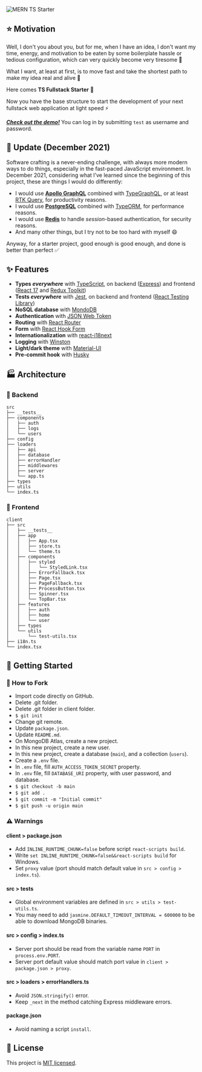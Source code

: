 ![MERN TS Starter](https://github.com/alaneparisot/ts-fullstack-starter/blob/main/ts-fullstack-starter.png?raw=true)

## ⭐ Motivation

Well, I don't you about you, but for me, when I have an idea, I don't want my time, energy, and motivation to be eaten by some boilerplate hassle or tedious configuration, which can very quickly become very tiresome 🥱

What I want, at least at first, is to move fast and take the shortest path to make my idea real and alive 🚀

Here comes **TS Fullstack Starter** 🎉

Now you have the base structure to start the development of your next fullstack web application at light speed ⚡

[**_Check out the demo!_**](https://ts-fullstack-starter.herokuapp.com) You can log in by submitting `test` as username and password.

## 📅 Update (December 2021)

Software crafting is a never-ending challenge, with always more modern ways to do things, especially in the fast-paced JavaScript environment. In December 2021, considering what I’ve learned since the beginning of this project, these are things I would do differently:

- I would use [**Apollo GraphQL**](https://apollographql.com) combined with [TypeGraphQL](https://typegraphql.com/), or at least [RTK Query](https://redux-toolkit.js.org/rtk-query/overview), for productivity reasons.
- I would use [**PostgreSQL**](https://www.postgresql.org) combined with [TypeORM](https://typeorm.io), for performance reasons.
- I would use [**Redis**](https://redis.io) to handle _session_-based authentication, for security reasons.
- And many other things, but I try not to be too hard with myself 😄

Anyway, for a starter project, good enough is good enough, and done is better than perfect ✅

## ✨ Features

- **Types _everywhere_** with [TypeScript](https://www.typescriptlang.org), on backend ([Express](https://expressjs.com)) and frontend ([React 17](https://reactjs.org) and [Redux Toolkit](https://redux-toolkit.js.org))
- **Tests _everywhere_** with [Jest](https://jestjs.io), on backend and frontend ([React Testing Library](https://testing-library.com/docs/react-testing-library/intro))
- **NoSQL database** with [MondoDB](https://www.mongodb.com)
- **Authentication** with [JSON Web Token](https://jwt.io)
- **Routing** with [React Router](https://reactrouter.com)
- **Form** with [React Hook Form](https://react-hook-form.com)
- **Internationalization** with [react-i18next](https://react.i18next.com)
- **Logging** with [Winston](https://github.com/winstonjs/winston)
- **Light/dark theme** with [Material-UI](https://mui.com)
- **Pre-commit hook** with [Husky](https://github.com/typicode/husky)

## 🏭 Architecture

### 🧱 Backend

```
src
├── __tests__
├── components
│   ├── auth
│   ├── logs
│   └── users
├── config
├── loaders
│   ├── api
│   ├── database
│   ├── errorHandler
│   ├── middlewares
│   ├── server
│   └── app.ts
├── types
├── utils
└── index.ts
```

### 🧱 Frontend

```
client
├── src
│   ├── __tests__
│   ├── app
│   │   ├── App.tsx
│   │   ├── store.ts
│   │   └── theme.ts
│   ├── components
│   │   ├── styled
│   │   │   └── StyledLink.tsx
│   │   ├── ErrorFallback.tsx
│   │   ├── Page.tsx
│   │   ├── PageFallback.tsx
│   │   ├── ProcessButton.tsx
│   │   ├── Spinner.tsx
│   │   └── TopBar.tsx
│   ├── features
│   │   ├── auth
│   │   ├── home
│   │   └── user
│   ├── types
│   └── utils
│       └── test-utils.tsx
├── i18n.ts
└── index.tsx
```

## 🏃 Getting Started

### 🔧 How to Fork

- Import code directly on GitHub.
- Delete .git folder.
- Delete .git folder in client folder.
- `$ git init`
- Change git remote.
- Update `package.json`.
- Update `README.md`.
- On MongoDB Atlas, create a new project.
- In this new project, create a new user.
- In this new project, create a database (`main`), and a collection (`users`).
- Create a `.env` file.
- In `.env` file, fill `AUTH_ACCESS_TOKEN_SECRET` property.
- In `.env` file, fill `DATABASE_URI` property, with user password, and database.
- `$ git checkout -b main`
- `$ git add .`
- `$ git commit -m "Initial commit"`
- `$ git push -u origin main`

### ⚠️ Warnings

#### client > package.json

- Add `INLINE_RUNTIME_CHUNK=false` before script `react-scripts build`.
- Write `set INLINE_RUNTIME_CHUNK=false&&react-scripts build` for Windows.
- Set `proxy` value (port should match default value in `src > config > index.ts`).

#### src > tests

- Global environment variables are defined in `src > utils > test-utils.ts`.
- You may need to add `jasmine.DEFAULT_TIMEOUT_INTERVAL = 600000` to be able to download MongoDB binaries.

#### src > config > index.ts

- Server port should be read from the variable name `PORT` in `process.env.PORT`.
- Server port default value should match port value in `client > package.json > proxy`.

#### src > loaders > errorHandlers.ts

- Avoid `JSON.stringify()` error.
- Keep `_next` in the method catching Express middleware errors.

#### package.json

- Avoid naming a script `install`.

## 📄 License

This project is [MIT licensed](https://github.com/alaneparisot/mern-ts-starter/blob/main/LICENSE).
